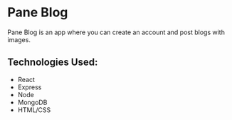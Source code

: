 # Pane Blog
Pane Blog is an app where you can create an account and post blogs with images.

## Technologies Used:
- React
- Express
- Node
- MongoDB
- HTML/CSS


